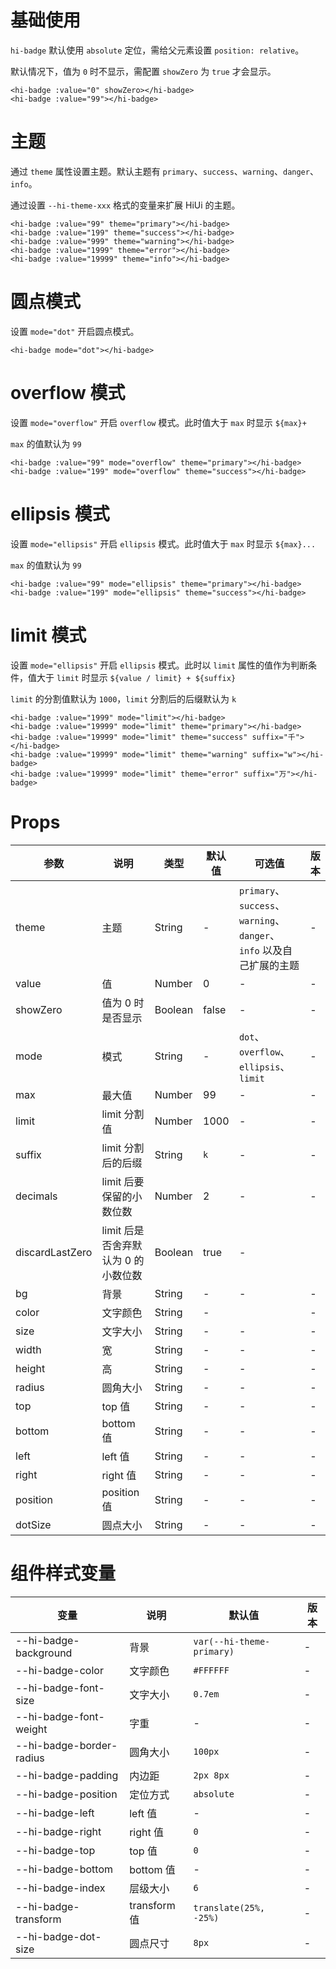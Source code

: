 # 基础使用

`hi-badge` 默认使用 `absolute` 定位，需给父元素设置 `position: relative`。

默认情况下，值为 `0` 时不显示，需配置 `showZero` 为 `true` 才会显示。

```vue
<hi-badge :value="0" showZero></hi-badge>
<hi-badge :value="99"></hi-badge>
```

# 主题

通过 `theme` 属性设置主题。默认主题有 `primary`、`success`、`warning`、`danger`、`info`。

通过设置 `--hi-theme-xxx` 格式的变量来扩展 HiUi 的主题。

```vue
<hi-badge :value="99" theme="primary"></hi-badge>
<hi-badge :value="199" theme="success"></hi-badge>
<hi-badge :value="999" theme="warning"></hi-badge>
<hi-badge :value="1999" theme="error"></hi-badge>
<hi-badge :value="19999" theme="info"></hi-badge>
```

# 圆点模式

设置 `mode="dot"` 开启圆点模式。

```vue
<hi-badge mode="dot"></hi-badge>
```

# overflow 模式

设置 `mode="overflow"` 开启 `overflow` 模式。此时值大于 `max` 时显示 `${max}+`

`max` 的值默认为 `99`

```vue
<hi-badge :value="99" mode="overflow" theme="primary"></hi-badge>
<hi-badge :value="199" mode="overflow" theme="success"></hi-badge>
```

# ellipsis 模式

设置 `mode="ellipsis"` 开启 `ellipsis` 模式。此时值大于 `max` 时显示 `${max}...`

`max` 的值默认为 `99`

```vue
<hi-badge :value="99" mode="ellipsis" theme="primary"></hi-badge>
<hi-badge :value="199" mode="ellipsis" theme="success"></hi-badge>
```

# limit 模式

设置 `mode="ellipsis"` 开启 `ellipsis` 模式。此时以 `limit` 属性的值作为判断条件，值大于 `limit` 时显示 `${value / limit} + ${suffix}`

`limit` 的分割值默认为 `1000`，`limit` 分割后的后缀默认为 `k`

```vue
<hi-badge :value="1999" mode="limit"></hi-badge>
<hi-badge :value="19999" mode="limit" theme="primary"></hi-badge>
<hi-badge :value="19999" mode="limit" theme="success" suffix="千"></hi-badge>
<hi-badge :value="19999" mode="limit" theme="warning" suffix="w"></hi-badge>
<hi-badge :value="19999" mode="limit" theme="error" suffix="万"></hi-badge>
```

# Props

| 参数            | 说明                                | 类型    | 默认值 | 可选值                                                               | 版本 |
| --------------- | ----------------------------------- | ------- | ------ | -------------------------------------------------------------------- | ---- |
| theme           | 主题                                | String  | -      | `primary`、`success`、`warning`、`danger`、`info` 以及自己扩展的主题 | -    |
| value           | 值                                  | Number  | 0      | -                                                                    | -    |
| showZero        | 值为 0 时是否显示                   | Boolean | false  | -                                                                    | -    |
| mode            | 模式                                | String  | -      | `dot`、`overflow`、`ellipsis`、`limit`                               | -    |
| max             | 最大值                              | Number  | 99     | -                                                                    | -    |
| limit           | limit 分割值                        | Number  | 1000   | -                                                                    | -    |
| suffix          | limit 分割后的后缀                  | String  | `k`    | -                                                                    | -    |
| decimals        | limit 后要保留的小数位数            | Number  | 2      | -                                                                    | -    |
| discardLastZero | limit 后是否舍弃默认为 0 的小数位数 | Boolean | true   | -                                                                    |
| bg              | 背景                                | String  | -      | -                                                                    | -    |
| color           | 文字颜色                            | String  | -      |                                                                      | -    |
| size            | 文字大小                            | String  | -      | -                                                                    | -    |
| width           | 宽                                  | String  | -      | -                                                                    | -    |
| height          | 高                                  | String  | -      | -                                                                    | -    |
| radius          | 圆角大小                            | String  | -      | -                                                                    | -    |
| top             | top 值                              | String  | -      | -                                                                    | -    |
| bottom          | bottom 值                           | String  | -      | -                                                                    | -    |
| left            | left 值                             | String  | -      | -                                                                    | -    |
| right           | right 值                            | String  | -      | -                                                                    | -    |
| position        | position 值                         | String  | -      | -                                                                    | -    |
| dotSize         | 圆点大小                            | String  | -      | -                                                                    | -    |

# 组件样式变量

| 变量                     | 说明         | 默认值                    | 版本 |
| ------------------------ | ------------ | ------------------------- | ---- |
| --hi-badge-background    | 背景         | `var(--hi-theme-primary)` | -    |
| --hi-badge-color         | 文字颜色     | `#FFFFFF`                 | -    |
| --hi-badge-font-size     | 文字大小     | `0.7em`                   | -    |
| --hi-badge-font-weight   | 字重         | -                         | -    |
| --hi-badge-border-radius | 圆角大小     | `100px`                   | -    |
| --hi-badge-padding       | 内边距       | `2px 8px`                 | -    |
| --hi-badge-position      | 定位方式     | `absolute`                | -    |
| --hi-badge-left          | left 值      | -                         | -    |
| --hi-badge-right         | right 值     | `0`                       | -    |
| --hi-badge-top           | top 值       | `0`                       | -    |
| --hi-badge-bottom        | bottom 值    | -                         | -    |
| --hi-badge-index         | 层级大小     | `6`                       | -    |
| --hi-badge-transform     | transform 值 | `translate(25%, -25%)`    | -    |
| --hi-badge-dot-size      | 圆点尺寸     | `8px`                     | -    |
